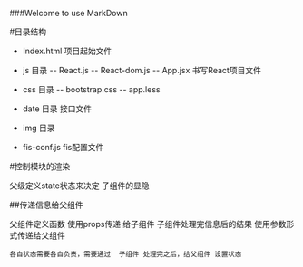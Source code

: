 ###Welcome to use MarkDown


#目录结构

- Index.html  项目起始文件

- js 目录
-- React.js
-- React-dom.js
-- App.jsx 书写React项目文件

- css 目录
-- bootstrap.css 
-- app.less 

- date 目录 接口文件

- img 目录 

- fis-conf.js fis配置文件




#控制模块的渲染

父级定义state状态来决定 子组件的显隐



##传递信息给父组件

父组件定义函数
	使用props传递 给子组件
	子组件处理完信息后的结果 使用参数形式传递给父组件

	各自状态需要各自负责，需要通过  子组件 处理完之后，给父组件 设置状态
	
	
	

